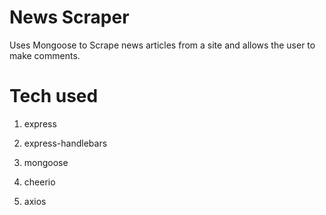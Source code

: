 # News Scraper
Uses Mongoose to Scrape news articles from a site and allows the user to make comments.
# Tech used
   1. express

   2. express-handlebars

   3. mongoose

   4. cheerio

   5. axios